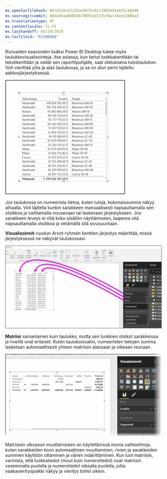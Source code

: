 ```yaml
---
ms.openlocfilehash: 867e528c43126ae9073c0113905d59a835c46a96
ms.sourcegitcommit: 60dad5aa0d85db790553e537bf8ac34ee3289ba3
ms.translationtype: HT
ms.contentlocale: fi-FI
ms.lasthandoff: 05/29/2019
ms.locfileid: "61396806"
---
```

Runsaiden kaavioiden lisäksi Power BI Desktop tukee myös taulukkovisualisointeja. Itse asiassa, kun tartut luokkakenttään tai tekstikenttään ja vedät sen raporttipohjalle, saat oletuksena tulostaulukon. Voit vierittää ylös ja alas taulukossa, ja se on alun perin lajiteltu aakkosjärjestyksessä.

![](media/3-6-create-tables-matrixes/3-6_1.png)

Jos taulukossa on numeerista tietoa, kuten tuloja, kokonaissumma näkyy alhaalla. Voit lajitella kunkin sarakkeen manuaalisesti napsauttamalla sen otsikkoa ja vaihtamalla nousevaan tai laskevaan järjestykseen. Jos sarakkeen leveys ei riitä koko sisällön näyttämiseen, laajenna sitä napsauttamalla otsikkoa ja vetämällä sitä sivusuuntaan.

**Visualisoinnit**-ruudun *Arvot*-ryhmän kenttien järjestys määrittää, missä järjestyksessä ne näkyvät taulukossasi.

![](media/3-6-create-tables-matrixes/3-6_2.png)

**Matriisi** samanlainen kuin taulukko, mutta sen luokkien otsikot sarakkeissa ja riveillä ovat erilaiset. Kuten taulukoissakin, numeeristen tietojen summa lasketaan automaattisesti yhteen matriisin alaosaan ja oikeaan reunaan.

![](media/3-6-create-tables-matrixes/3-6_3.png)

Matriisien ulkoasun muuttamiseen on käytettävissä monia vaihtoehtoja, kuten sarakkeiden koon automaattinen muuttaminen, rivien ja sarakkeiden summien käyttöön ottaminen ja värien määrittäminen. Kun luot matriisin, varmista, että luokkatiedot (muut kuin numerotiedot) ovat matriisin vasemmalla puolella ja numerotiedot oikealla puolella, jotta vaakavierityspalkki näkyy ja vieritys toimii oikein.

